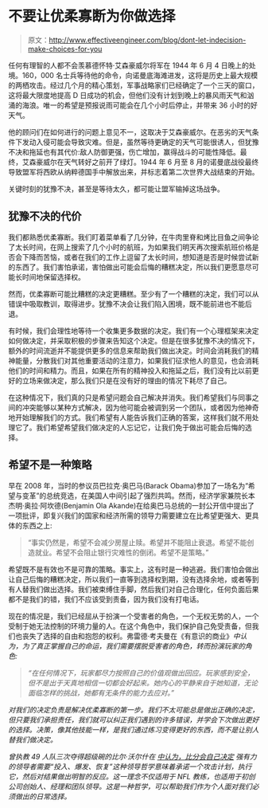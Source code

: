 # 不要让优柔寡断为你做选择

> 原文：<http://www.effectiveengineer.com/blog/dont-let-indecision-make-choices-for-you>

任何有理智的人都不会羡慕德怀特·艾森豪威尔将军在 1944 年 6 月 4 日晚上的处境。160，000 名士兵等待他的命令，向诺曼底海滩进发，这将是历史上最大规模的两栖攻击。经过几个月的精心策划，军事战略家们已经确定了一个三天的窗口，这将最大限度地提高 D 日成功的机会，但他们没有计划到晚上的暴风雨天气和汹涌的海浪。唯一的希望是预报说雨可能会在几个小时后停止，并带来 36 小时的好天气。

他的顾问们在如何进行的问题上意见不一，这取决于艾森豪威尔。在恶劣的天气条件下发动入侵可能会导致灾难。但是，虽然等待更确定的天气可能很诱人，但犹豫不决和拖延也有其代价:敌人防御更强，伤亡增加，赢得战斗的可能性降低。最终，艾森豪威尔在天气转好之前开了绿灯。1944 年 6 月至 8 月的诺曼底战役最终导致盟军将西欧从纳粹德国手中解放出来，并标志着第二次世界大战结束的开始。

关键时刻的犹豫不决，甚至是等待太久，都可能让盟军输掉这场战争。

## 犹豫不决的代价

我们都熟悉优柔寡断。我们盯着菜单看了几分钟，在牛肉里脊和烤比目鱼之间争论了太长时间，在网上搜索了几个小时的航班，为如果我们明天再次搜索航班价格是否会下降而苦恼，或者在我们的工作上逗留了太长时间，想知道是否是时候尝试新的东西了。我们害怕承诺，害怕做出可能会后悔的糟糕决定，所以我们更愿意尽可能长时间地保留选择权。

然而，优柔寡断可能比糟糕的决定更糟糕。至少有了一个糟糕的决定，我们可以从错误中吸取教训，取得进步。犹豫不决会让我们陷入困境，既不能前进也不能后退。

有时候，我们会理性地等待一个收集更多数据的决定。我们有一个心理框架来决定如何做决定，并采取积极的步骤来告知这个决定。但是在很多犹豫不决的情况下，额外的时间流逝并不能提供更多的信息来帮助我们做出决定。时间会消耗我们的精神能量，分散我们对其他重要活动的注意力，如果我们征求他人的意见，也会消耗他们的时间和精力。而且，如果在所有的精神投入和拖延之后，我们没有比以前更好的立场来做决定，那么我们只是在没有好的理由的情况下耗尽了自己。

在这种情况下，我们真的只是希望问题会自己解决并消失。我们希望我们与同事之间的冲突能够以某种方式解决，因为他可能会被调到另一个团队，或者因为他神奇地开始理解我们的方式。我们希望有人能告诉我们正确的答案，这样我们就不用处理它了。我们希望希望我们做决定的人忘记它，让我们免于做出可能会后悔的选择。

## 希望不是一种策略

早在 2008 年，当时的参议员巴拉克·奥巴马(Barack Obama)参加了一场名为“希望与变革”的总统竞选，在美国人中间引起了强烈共鸣。然而，经济学家兼院长本杰明·奥拉·阿坎德(Benjamin Ola Akande)在给奥巴马总统的一封公开信中提出了一项批评，即复兴我们的国家和经济所需的领导力需要建立在比希望更强大、更具体的东西之上:

> “事实仍然是，希望不会减少房屋止赎。希望并不能阻止衰退。希望不能创造就业。希望不会阻止银行灾难性的倒闭。希望不是策略。”

希望既不是有效也不是可靠的策略。事实上，这有时是一种逃避。我们害怕会做出让自己后悔的糟糕决定，所以我们一直等到选择权到期，没有选择余地，或者等到有人替我们做出选择。我们被束缚住手脚，然后我们对自己合理化，任何负面后果都不是我们的错，我们不应该受到责备，因为我们没有打电话。

现在的情况是，我们已经屈从于扮演一个受害者的角色，一个无权无势的人，一个受制于她无法控制的环境力量的人。在这个角色中，我们保护自己免受责备，但我们也丧失了选择的自由和抱怨的权利。弗雷德·考夫曼在《有意识的商业》[](http://www.amazon.com/gp/product/1591795176?ie=UTF8&camp=1789&creativeASIN=1591795176&linkCode=xm2&tag=theeffeengi-20)*中认为，为了真正掌握自己的命运，我们需要摆脱受害者的角色，转而扮演玩家的角色:*

> *“在任何情况下，玩家都尽力按照自己的价值观做出回应。玩家感到安全，但不是出于天真地相信一切都会好起来。她内心的平静来自于她知道，无论面临怎样的挑战，她都有无条件的能力去应对。”*

*对我们的决定负责是解决优柔寡断的第一步。我们不太可能总是做出正确的决定，但只要我们承担责任，我们就可以纠正我们遇到的许多错误，并学会下次做出更好的选择。决策，像其他技能一样，是我们通过练习变得更好的东西，而不是让别人替我们做决定。*

*曾执教 49 人队三次夺得超级碗的比尔·沃尔什在 [*中认为，比分会自己决定*](http://www.amazon.com/gp/product/1591843472?ie=UTF8&camp=1789&creativeASIN=1591843472&linkCode=xm2&tag=theeffeengi-20) 强有力的领导者需要“投入、爆发、恢复”这种领导哲学意味着承诺一个攻击计划，执行它，然后对结果做出明智的反应。这一理念不仅适用于 NFL 教练，也适用于初创公司创始人、经理和团队领导。这是一种哲学，可以帮助我们作为个人面对我们必须做出的日常选择。*